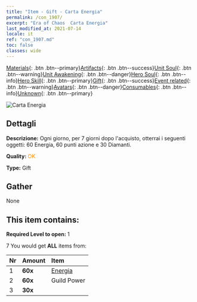 ```yaml
---
title: "Item - Gift - Carta Energia"
permalink: /con_1907/
excerpt: "Era of Chaos  Carta Energia"
last_modified_at: 2021-07-14
locale: it
ref: "con_1907.md"
toc: false
classes: wide
---
```

 [Materials](/ItemsIT/){: .btn .btn--primary}[Artifacts](/ItemsIT/Artifacts/){: .btn .btn--success}[Unit Soul](/ItemsIT/UnitSoul/){: .btn .btn--warning}[Unit Awakening](/ItemsIT/UnitAwakening/){: .btn .btn--danger}[Hero Soul](/ItemsIT/HeroSoul/){: .btn .btn--info}[Hero Skill](/ItemsIT/HeroSkill/){: .btn .btn--primary}[Gift](/ItemsIT/Gift/){: .btn .btn--success}[Event related](/ItemsIT/Events/){: .btn .btn--warning}[Avatars](/ItemsIT/Avatars/){: .btn .btn--danger}[Consumables](/ItemsIT/Consumables/){: .btn .btn--info}[Unknown](/ItemsIT/Unknown/){: .btn .btn--primary}

 ![Carta Energia](/images/t/i_907316.png)

## Dettagli
 **Descrizione:** Ogni giorno, per 7 giorni dopo l'acquisto, otterrai i seguenti oggetti: 60 Energia, 60 punti azione e 30 Diamanti.

 **Quality:** <span style="color: #FF8C00">OK</span>

 **Type:** Gift

## Gather

  None

## This item contains:

 **Required Level to open:** 1

 7 You would get **ALL** items  from:

  | Nr | Amount |     Item    |
  |:---|:-------|:------------|
  | 1 |  **60x** | [Energia](/ItemsIT/con_900/) |  | 
  | 2 |  **60x** | Guild Power |  | 
  | 3 |  **30x** | <i class="fas fa-gem"/> |  | 
